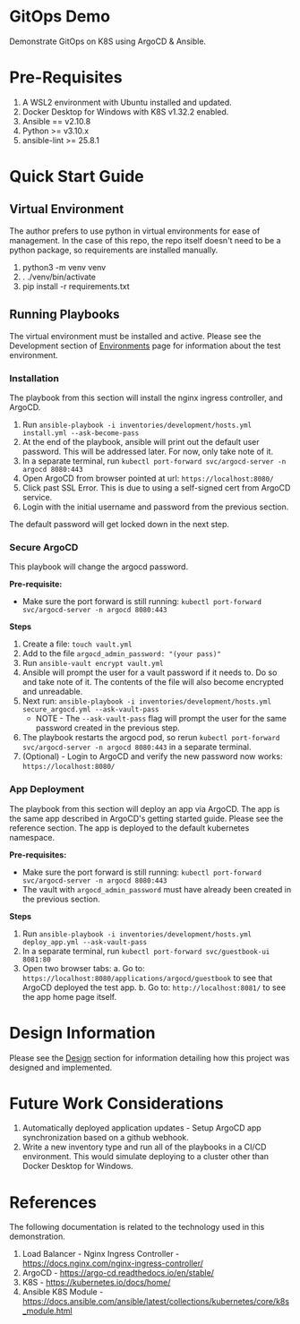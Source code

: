 # GitOps Demo

Demonstrate GitOps on K8S using ArgoCD & Ansible.

# Pre-Requisites

1. A WSL2 environment with Ubuntu installed and updated.
2. Docker Desktop for Windows with K8S v1.32.2 enabled.
3. Ansible == v2.10.8
4. Python >= v3.10.x
5. ansible-lint >= 25.8.1

# Quick Start Guide

## Virtual Environment

The author prefers to use python in virtual environments for ease of management. In the case of this repo, the repo itself
doesn't need to be a python package, so requirements are installed manually.

1. python3 -m venv venv
2. . ./venv/bin/activate
3. pip install -r requirements.txt

## Running Playbooks

The virtual environment must be installed and active. Please see the Development section of [Environments](./doc/environment.md) page for
information about the test environment.

### Installation

The playbook from this section will install the nginx ingress controller, and ArgoCD.

1. Run `ansible-playbook -i inventories/development/hosts.yml install.yml --ask-become-pass`
2. At the end of the playbook, ansible will print out the default user password.  This will be addressed
   later.  For now, only take note of it.
3. In a separate terminal, run `kubectl port-forward svc/argocd-server -n argocd 8080:443`
4. Open ArgoCD from browser pointed at url: `https://localhost:8080/`
5. Click past SSL Error. This is due to using a self-signed cert from ArgoCD service.
6. Login with the initial username and password from the previous section.

The default password will get locked down in the next step.

### Secure ArgoCD

This playbook will change the argocd password.

**Pre-requisite:**
  - Make sure the port forward is still running: `kubectl port-forward svc/argocd-server -n argocd 8080:443`

**Steps**

1. Create a file: `touch vault.yml`
2. Add to the file `argocd_admin_password: "(your pass)"`
3. Run `ansible-vault encrypt vault.yml`
4. Ansible will prompt the user for a vault password if it needs to.  Do so and take note of it. The contents of the file will
   also become encrypted and unreadable.
5. Next run: `ansible-playbook -i inventories/development/hosts.yml secure_argocd.yml --ask-vault-pass`
   - NOTE - The `--ask-vault-pass` flag will prompt the user for the same password created in the previous step.
6. The playbook restarts the argocd pod, so rerun `kubectl port-forward svc/argocd-server -n argocd 8080:443` in a separate terminal.
7. (Optional) - Login to ArgoCD and verify the new password now works: `https://localhost:8080/`

### App Deployment

The playbook from this section will deploy an app via ArgoCD.  The app is the same app described in ArgoCD's getting
started guide.  Please see the reference section.  The app is deployed to the default kubernetes namespace.

**Pre-requisites:**
   - Make sure the port forward is still running: `kubectl port-forward svc/argocd-server -n argocd 8080:443`
   - The vault with `argocd_admin_password` must have already been created in the previous section.

**Steps**

1. Run `ansible-playbook -i inventories/development/hosts.yml deploy_app.yml --ask-vault-pass`
2. In a separate terminal, run `kubectl port-forward svc/guestbook-ui 8081:80`
3. Open two browser tabs:
  a. Go to: `https://localhost:8080/applications/argocd/guestbook` to see that ArgoCD deployed the test app.
  b. Go to: `http://localhost:8081/` to see the app home page itself.

# Design Information

Please see the [Design](./doc/design.md) section for information detailing how this project was designed and implemented.

# Future Work Considerations

1. Automatically deployed application updates - Setup ArgoCD app synchronization based on a github webhook.
2. Write a new inventory type and run all of the playbooks in a CI/CD environment. This would simulate deploying to
   a cluster other than Docker Desktop for Windows.

# References

The following documentation is related to the technology used in this demonstration.

1. Load Balancer - Nginx Ingress Controller - https://docs.nginx.com/nginx-ingress-controller/
2. ArgoCD - https://argo-cd.readthedocs.io/en/stable/
3. K8S - https://kubernetes.io/docs/home/
4. Ansible K8S Module - https://docs.ansible.com/ansible/latest/collections/kubernetes/core/k8s_module.html
